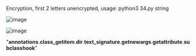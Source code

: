 Encryption, first 2 letters unencrypted, usage: python3 34.py string

![image](https://github.com/777388/Dealanam/assets/96343159/46525e5a-4014-49c7-b6d9-d9ba9515bc41)

![image](https://github.com/777388/Dealanam/assets/96343159/1281b09e-4101-40bf-a8b5-c04f2f4aaca7)

"__annotations__.__class_getitem__.__dir__.__text_signature__.__getnewargs__.__getattribute__.__subclasshook__"

